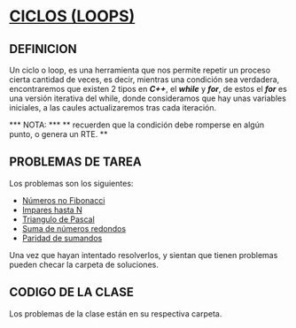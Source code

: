 # [CICLOS (LOOPS)]()

## DEFINICION

Un ciclo o loop, es una herramienta que nos permite repetir un proceso cierta cantidad de veces, es decir, mientras una condición sea verdadera,
encontraremos que existen 2 tipos en **_C++_**, el **_while_** y **_for_**, de estos el **_for_** es una versión iterativa del while, donde consideramos que hay unas variables
iniciales, a las caules actualizaremos tras cada iteración.

*** NOTA: *** ** recuerden que la condición debe romperse en algún punto, o genera un RTE. **

## PROBLEMAS DE TAREA

Los problemas son los siguientes:

- [ Números no Fibonacci ](https://omegaup.com/arena/problem/nofib/#problems)
- [ Impares hasta N](https://omegaup.com/arena/problem/Impares-hasta-N/#problems)
- [Triangulo de Pascal](https://omegaup.com/arena/problem/Triangulo-de-Pascal-Niveles/#problems)
- [Suma de números redondos](https://codeforces.com/contest/1352/problem/A)
- [ Paridad de sumandos ](https://codeforces.com/contest/1352/problem/B)

Una vez que hayan intentado resolverlos, y sientan que tienen problemas pueden checar la carpeta de soluciones.

## CODIGO DE LA CLASE

Los problemas de la clase están en su respectiva carpeta.
